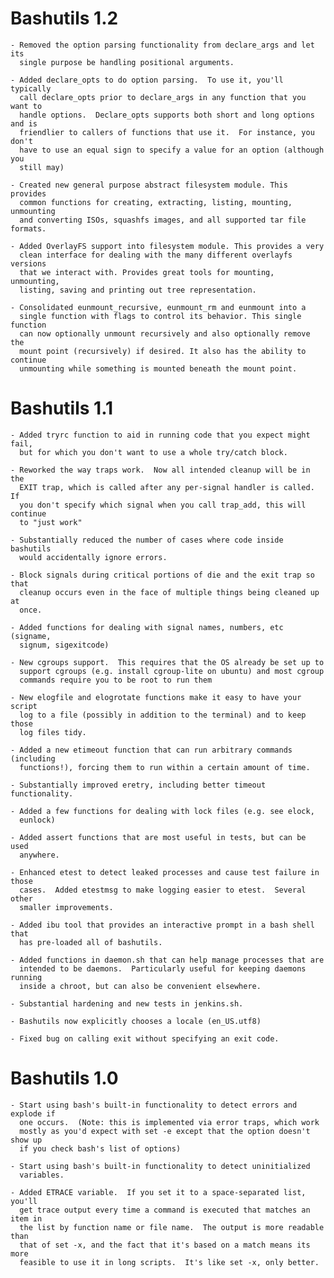 # Bashutils 1.2

    - Removed the option parsing functionality from declare_args and let its
      single purpose be handling positional arguments.

    - Added declare_opts to do option parsing.  To use it, you'll typically
      call declare_opts prior to declare_args in any function that you want to
      handle options.  Declare_opts supports both short and long options and is
      friendlier to callers of functions that use it.  For instance, you don't
      have to use an equal sign to specify a value for an option (although you
      still may)

    - Created new general purpose abstract filesystem module. This provides
      common functions for creating, extracting, listing, mounting, unmounting
      and converting ISOs, squashfs images, and all supported tar file formats.

    - Added OverlayFS support into filesystem module. This provides a very
      clean interface for dealing with the many different overlayfs versions
      that we interact with. Provides great tools for mounting, unmounting,
      listing, saving and printing out tree representation.

    - Consolidated eunmount_recursive, eunmount_rm and eunmount into a 
      single function with flags to control its behavior. This single function
      can now optionally unmount recursively and also optionally remove the
      mount point (recursively) if desired. It also has the ability to continue
      unmounting while something is mounted beneath the mount point.

# Bashutils 1.1

    - Added tryrc function to aid in running code that you expect might fail,
      but for which you don't want to use a whole try/catch block.

    - Reworked the way traps work.  Now all intended cleanup will be in the
      EXIT trap, which is called after any per-signal handler is called.  If
      you don't specify which signal when you call trap_add, this will continue
      to "just work"

    - Substantially reduced the number of cases where code inside bashutils
      would accidentally ignore errors.

    - Block signals during critical portions of die and the exit trap so that
      cleanup occurs even in the face of multiple things being cleaned up at
      once.

    - Added functions for dealing with signal names, numbers, etc (signame,
      signum, sigexitcode)

    - New cgroups support.  This requires that the OS already be set up to
      support cgroups (e.g. install cgroup-lite on ubuntu) and most cgroup
      commands require you to be root to run them

    - New elogfile and elogrotate functions make it easy to have your script
      log to a file (possibly in addition to the terminal) and to keep those
      log files tidy.

    - Added a new etimeout function that can run arbitrary commands (including
      functions!), forcing them to run within a certain amount of time.

    - Substantially improved eretry, including better timeout functionality.

    - Added a few functions for dealing with lock files (e.g. see elock,
      eunlock)

    - Added assert functions that are most useful in tests, but can be used
      anywhere.

    - Enhanced etest to detect leaked processes and cause test failure in those
      cases.  Added etestmsg to make logging easier to etest.  Several other
      smaller improvements.

    - Added ibu tool that provides an interactive prompt in a bash shell that
      has pre-loaded all of bashutils.

    - Added functions in daemon.sh that can help manage processes that are
      intended to be daemons.  Particularly useful for keeping daemons running
      inside a chroot, but can also be convenient elsewhere.

    - Substantial hardening and new tests in jenkins.sh.

    - Bashutils now explicitly chooses a locale (en_US.utf8)

    - Fixed bug on calling exit without specifying an exit code.


# Bashutils 1.0

    - Start using bash's built-in functionality to detect errors and explode if
      one occurs.  (Note: this is implemented via error traps, which work
      mostly as you'd expect with set -e except that the option doesn't show up
      if you check bash's list of options)

    - Start using bash's built-in functionality to detect uninitialized
      variables.

    - Added ETRACE variable.  If you set it to a space-separated list, you'll
      get trace output every time a command is executed that matches an item in
      the list by function name or file name.  The output is more readable than
      that of set -x, and the fact that it's based on a match means its more
      feasible to use it in long scripts.  It's like set -x, only better.
